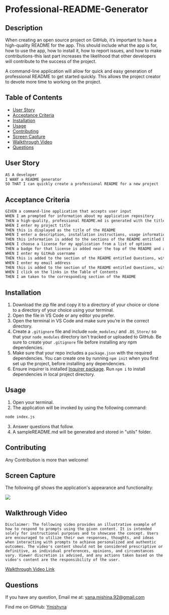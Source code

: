 # Professional-README-Generator

## Description

When creating an open source project on GitHub, it’s important to have a high-quality README for the app. This should include what the app is for, how to use the app, how to install it, how to report issues, and how to make contributions-this last part increases the likelihood that other developers will contribute to the success of the project. 

A command-line application will allow for quick and easy generation of professional README to get started quickly.  This allows the project creator to devote more time to working on the project.

## Table of Contents 
- [User Story](#user-story)
- [Acceptance Criteria](#acceptance-criteria)
- [Installation](#installation)
- [Usage](#usage)
- [Contributing](#contributing)
- [Screen Capture](#screen-capture)
- [Walkthrough Video](#walkthrough-video)
- [Questions](#questions)


## User Story

```md
AS A developer
I WANT a README generator
SO THAT I can quickly create a professional README for a new project
```

## Acceptance Criteria

```md
GIVEN a command-line application that accepts user input
WHEN I am prompted for information about my application repository
THEN a high-quality, professional README.md is generated with the title of my project and sections entitled Description, Table of Contents, Installation, Usage, License, Contributing, Tests, and Questions
WHEN I enter my project title
THEN this is displayed as the title of the README
WHEN I enter a description, installation instructions, usage information, contribution guidelines, and test instructions
THEN this information is added to the sections of the README entitled Description, Installation, Usage, Contributing, and Tests
WHEN I choose a license for my application from a list of options
THEN a badge for that license is added near the top of the README and a notice is added to the section of the README entitled License that explains which license the application is covered under
WHEN I enter my GitHub username
THEN this is added to the section of the README entitled Questions, with a link to my GitHub profile
WHEN I enter my email address
THEN this is added to the section of the README entitled Questions, with instructions on how to reach me with additional questions
WHEN I click on the links in the Table of Contents
THEN I am taken to the corresponding section of the README
```

## Installation

1. Download the zip file and copy it to a directory of your choice or clone to a directory of your choice using your terminal. 
2. Open the file in VS Code or any editor you prefer.
3. Open the terminal in VS Code and make sure you’re in the correct directory.
4. Create a `.gitignore` file and include `node_modules/` and `.DS_Store/` so that your `node_modules` directory isn't tracked or uploaded to GitHub. Be sure to create your `.gitignore` file before installing any npm dependencies.
5. Make sure that your repo includes a `package.json` with the required dependencies. You can create one by running `npm init` when you first set up the project, before installing any dependencies.
6. Ensure inquirer is installed [Inquirer package](https://www.npmjs.com/package/inquirer/v/8.2.4). Run `npm i` to install dependencies in local project directory.

## Usage

1. Open your terminal.
2. The application will be invoked by using the following command:

```bash
node index.js
```

3. Answer questions that follow.
4. A sampleREADME.md will be generated and stored in "utils" folder.

## Contributing

Any Contribution is more than welcome!

## Screen Capture

The following gif shows the application's appearance and functionality:

![](/assets/images/Screen-Capture.gif)

## Walkthrough Video

```
Disclaimer: The following video provides an illustrative example of how to respond to prompts using the given content. It is intended solely for instructional purposes and to showcase the concept. Users are encouraged to utilize their own responses, thoughts, and ideas when interacting with prompts to achieve personalized and authentic outcomes. The video's content should not be considered prescriptive or definitive, as individual preferences, opinions, and circumstances vary. Viewer discretion is advised, and any actions taken based on the video's content are the responsibility of the user.

````
[Walkthrough Video Link](https://drive.google.com/file/d/1YaBPneuHR064uLPLOAY6Wbn2NW87WFdT/view?usp=sharing)

## Questions

If you have any question, Email me at: yana.mishina.92@gmail.com

Find me on GitHub: [Ymishyna](https://github.com/Ymishyna)




